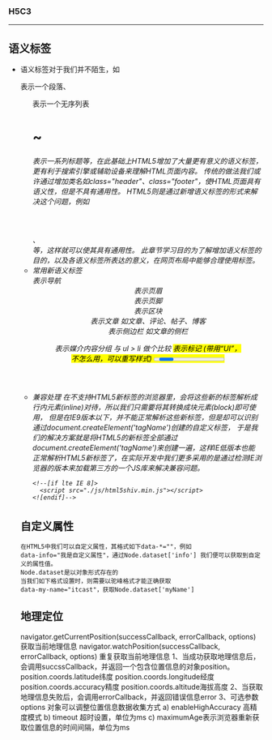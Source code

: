 ### H5C3
***
## 语义标签
- 语义标签对于我们并不陌生，如<p>表示一个段落、<ul>表示一个无序列表<h1> ~ <h6>表示一系列标题等，在此基础上HTML5增加了大量更有意义的语义标签，更有利于搜索引擎或辅助设备来理解HTML页面内容。
  传统的做法我们或许通过增加类名如class="header"、class="footer"，使HTML页面具有语义性，但是不具有通用性。
  HTML5则是通过新增语义标签的形式来解决这个问题，例如<header></header>、<footer></footer>等，这样就可以使其具有通用性。
  此章节学习目的为了解增加语义标签的目的，以及各语义标签所表达的意义，在网页布局中能够合理使用标签。
- 常用新语义标签
    <nav> 表示导航
    <header> 表示页眉
    <footer> 表示页脚
    <section> 表示区块
    <article> 表示文章 如文章、评论、帖子、博客
    <aside> 表示侧边栏 如文章的侧栏
    <figure> 表示媒介内容分组 与 ul > li 做个比较
    <mark> 表示标记 (带用“UI”，不怎么用，可以重写样式)
    <progress> 表示进度 (带用“UI”，不怎么用，不可重写样式)
    <time> 表示日期
    <hgroup> 标题列表 (据说已废弃)
    <details>
    <bdi>
    <command>
    <summary>
    <rp>
    <rt>
    <ruby>
    本质上新语义标签与<div>、<span>没有区别，只是其具有表意性，使用时除了在HTML结构上需要注意外，其它和普通标签的使用无任何差别，
    可以理解成<div class="nav"> 相当于 <nav>。它只是一个标签！尽量避免全局使用header、footer、aside等语义标签。
- 兼容处理
  在不支持HTML5新标签的浏览器里，会将这些新的标签解析成行内元素(inline)对待，所以我们只需要将其转换成块元素(block)即可使用，
  但是在IE9版本以下，并不能正常解析这些新标签，但是却可以识别通过document.createElement('tagName')创建的自定义标签，
  于是我们的解决方案就是将HTML5的新标签全部通过document.createElement('tagName')来创建一遍，这样IE低版本也能
  正常解析HTML5新标签了，在实际开发中我们更多采用的是通过检测IE浏览器的版本来加载第三方的一个JS库来解决兼容问题。
  ```
  <!--[if lte IE 8]>
    <script src="./js/html5shiv.min.js"></script>
  <![endif]-->
  ```

## 自定义属性 
    在HTML5中我们可以自定义属性，其格式如下data-*=""，例如
    data-info="我是自定义属性"，通过Node.dataset['info'] 我们便可以获取到自定义的属性值。
    Node.dataset是以对象形式存在的
    当我们如下格式设置时，则需要以驼峰格式才能正确获取
    data-my-name="itcast"，获取Node.dataset['myName']

## 地理定位 
  navigator.getCurrentPosition(successCallback, errorCallback, options) 获取当前地理信息
  navigator.watchPosition(successCallback, errorCallback, options) 重复获取当前地理信息
  1、当成功获取地理信息后，会调用succssCallback，并返回一个包含位置信息的对象position。
    position.coords.latitude纬度
    position.coords.longitude经度
    position.coords.accuracy精度
    position.coords.altitude海拔高度
  2、当获取地理信息失败后，会调用errorCallback，并返回错误信息error
  3、可选参数 options 对象可以调整位置信息数据收集方式
    a) enableHighAccuracy 高精度模式
    b) timeout 超时设置，单位为ms
    c) maximumAge表示浏览器重新获取位置信息的时间间隔，单位为ms
